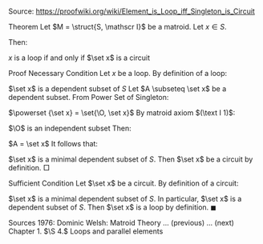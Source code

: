 # 

Source: https://proofwiki.org/wiki/Element_is_Loop_iff_Singleton_is_Circuit



Theorem
Let $M = \struct{S, \mathscr I}$ be a matroid.
Let $x \in S$.

Then:

$x$ is a loop if and only if $\set x$ is a circuit


Proof
Necessary Condition
Let $x$ be a loop.
By definition of a loop:

$\set x$ is a dependent subset of $S$
Let $A \subseteq \set x$ be a dependent subset.
From Power Set of Singleton:

$\powerset {\set x} = \set{\O, \set x}$
By matroid axiom $(\text I 1)$:

$\O$ is an independent subset
Then:

$A = \set x$
It follows that:

$\set x$ is a minimal dependent subset of $S$.
Then $\set x$ be a circuit by definition. 
$\Box$


Sufficient Condition
Let $\set x$ be a circuit.
By definition of a circuit:

$\set x$ is a minimal dependent subset of $S$.
In particular, $\set x$ is a dependent subset of $S$.
Then $\set x$ is a loop by definition.
$\blacksquare$


Sources
1976: Dominic Welsh: Matroid Theory ... (previous) ... (next) Chapter $1.$ $\S 4.$ Loops and parallel elements




